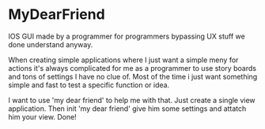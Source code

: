 # MyDearFriend
IOS GUI made by a programmer for programmers bypassing UX stuff we done understand anyway.

When creating simple applications where I just want a simple meny for actions it's always complicated for me as a programmer to use story boards and tons of settings I have no clue of. Most of the time i just want something simple and fast to test a specific function or idea.

I want to use 'my dear friend' to help me with that. Just create a single view application. Then init 'my dear friend' give him some settings and attatch him your view. Done!



